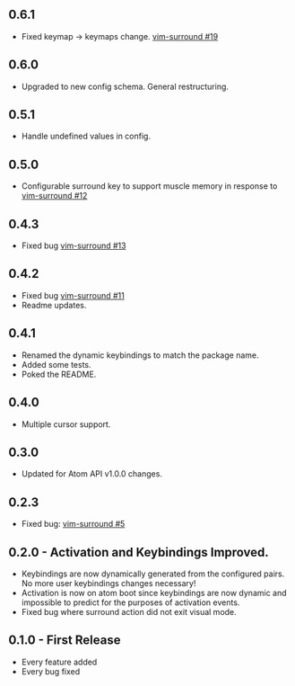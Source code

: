 ## 0.6.1
* Fixed keymap -> keymaps change. [vim-surround #19](https://github.com/gepoch/vim-surround/issues/19)

## 0.6.0
* Upgraded to new config schema. General restructuring.

## 0.5.1
* Handle undefined values in config.

## 0.5.0
* Configurable surround key to support muscle memory in response to  [vim-surround #12](https://github.com/gepoch/vim-surround/issues/12)

## 0.4.3
* Fixed bug [vim-surround #13](https://github.com/gepoch/vim-surround/issues/13)


## 0.4.2
* Fixed bug [vim-surround #11](https://github.com/gepoch/vim-surround/issues/11)
* Readme updates.

## 0.4.1
* Renamed the dynamic keybindings to match the package name.
* Added some tests.
* Poked the README.

## 0.4.0
* Multiple cursor support.

## 0.3.0
* Updated for Atom API v1.0.0 changes.

## 0.2.3
* Fixed bug: [vim-surround #5](https://github.com/gepoch/vim-surround/issues/5)

## 0.2.0 - Activation and Keybindings Improved.
* Keybindings are now dynamically generated from the configured pairs. No more
  user keybindings changes necessary!
* Activation is now on atom boot since keybindings are now dynamic and
  impossible to predict for the purposes of activation events.
* Fixed bug where surround action did not exit visual mode.

## 0.1.0 - First Release
* Every feature added
* Every bug fixed
